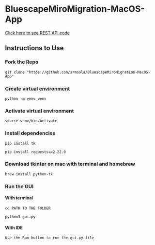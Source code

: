 # BluescapeMiroMigration-MacOS-App

<a href="https://github.com/srmoola/Bluescape-Miro-Migration/tree/main">Click here to see REST API code</a>

## Instructions to Use

### Fork the Repo

```
git clone "https://github.com/srmoola/BluescapeMiroMigration-MacOS-App"
```

### Create virtual environment

``` 
python -m venv venv
```

### Activate virtual environment

```
source venv/bin/Activate
```

### Install dependencies

```
pip install tk
```

```
pip install requests==2.22.0
```

### Download tkinter on mac with terminal and homebrew

```
brew install python-tk
```

### Run the GUI

#### With terminal

```
cd PATH TO THE FOLDER

python3 gui.py
```

#### With IDE

```
Use the Run button to run the gui.py file
```

